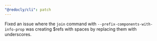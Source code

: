 ```yaml
---
"@redocly/cli": patch
---
```


Fixed an issue where the `join` command with `--prefix-components-with-info-prop` was creating $refs with spaces by replacing them with underscores.
